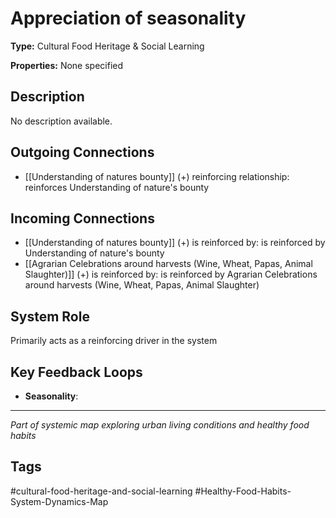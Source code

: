 # Appreciation of seasonality

**Type:** Cultural Food Heritage & Social Learning

**Properties:** None specified

## Description
No description available.

## Outgoing Connections
- [[Understanding of natures bounty]] (+) reinforcing relationship: reinforces Understanding of nature's bounty

## Incoming Connections
- [[Understanding of natures bounty]] (+) is reinforced by: is reinforced by Understanding of nature's bounty
- [[Agrarian Celebrations around harvests (Wine, Wheat, Papas, Animal Slaughter)]] (+) is reinforced by: is reinforced by Agrarian Celebrations around harvests (Wine, Wheat, Papas, Animal Slaughter)

## System Role
Primarily acts as a reinforcing driver in the system

## Key Feedback Loops
- **Seasonality**: 

---
*Part of systemic map exploring urban living conditions and healthy food habits*

## Tags
#cultural-food-heritage-and-social-learning #Healthy-Food-Habits-System-Dynamics-Map
